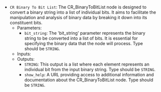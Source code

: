 - `CR Binary To Bit List`: The CR_BinaryToBitList node is designed to convert a binary string into a list of individual bits. It aims to facilitate the manipulation and analysis of binary data by breaking it down into its constituent bits.
    - Parameters:
        - `bit_string`: The 'bit_string' parameter represents the binary string to be converted into a list of bits. It is essential for specifying the binary data that the node will process. Type should be `STRING`.
    - Inputs:
    - Outputs:
        - `STRING`: This output is a list where each element represents an individual bit from the input binary string. Type should be `STRING`.
        - `show_help`: A URL providing access to additional information and documentation about the CR_BinaryToBitList node. Type should be `STRING`.
